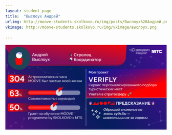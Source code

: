 ```yaml
---
layout: student_page
title:  "Выслоух Андрей"
urlimg: http://moove-students.skolkovo.ru/img/posts/Выслоух%20Андрей.png
vkimage: http://moove-students.skolkovo.ru/img/vkimage/выслоух.png

---
```

<img class="img-fluid" src="/img/posts/Выслоух Андрей.png" alt="moove-1">

